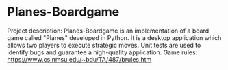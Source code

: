 # Planes-Boardgame
Project description:
Planes-Boardgame is an implementation of a board game called "Planes" developed in Python. 
It is a desktop application which allows two players to execute strategic moves. 
Unit tests are used to identify bugs and guarantee a high-quality application.
Game rules:
https://www.cs.nmsu.edu/~bdu/TA/487/brules.htm
